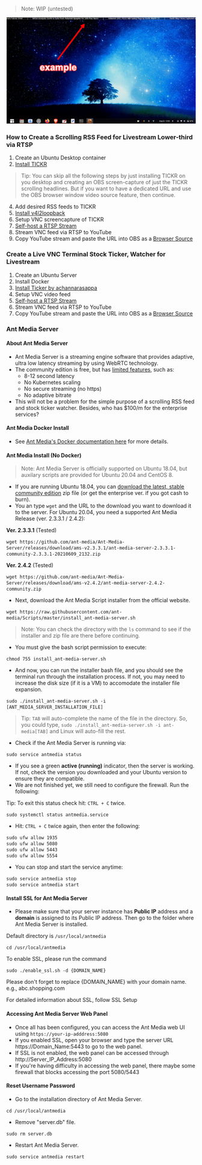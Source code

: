 > Note: WIP (untested)

![TICKR_example](./screenshots/TICKR_example.png)

### How to Create a Scrolling RSS Feed for Livestream Lower-third via RTSP
1. Create an Ubuntu Desktop container
2. [Install TICKR](https://open-tickr.net/help.php#building_from_source_howto)

> Tip: You can skip all the following steps by just installing TICKR on you desktop and creating an OBS screen-capture of just the TICKR scrolling headlines. But if you want to have a dedicated URL and use the OBS browser window video source feature, then continue.

4. Add desired RSS feeds to TICKR
5. [Install v4l2loopback](https://github.com/umlaeute/v4l2loopback/)
6. Setup VNC screencapture of TICKR
7. [Self-host a RTSP Stream](https://www.youtube.com/watch?v=0scjy6Zxzwc)
8. Stream VNC feed via RTSP to YouTube
9. Copy YouTube stream and paste the URL into OBS as a [Browser Source](https://i.imgur.com/Qze1D54.png)

### Create a Live VNC Terminal Stock Ticker, Watcher for Livestream
1. Create an Ubuntu Server
2. Install Docker
3. [Install Ticker by achannarasappa](https://github.com/achannarasappa/ticker)
4. Setup VNC video feed
5. [Self-host a RTSP Stream](https://www.youtube.com/watch?v=0scjy6Zxzwc)
6. Stream VNC feed via RTSP to YouTube
7. Copy YouTube stream and paste the URL into OBS as a [Browser Source](https://i.imgur.com/Qze1D54.png)

### Ant Media Server

#### About Ant Media Server
- Ant Media Server is a streaming engine software that provides adaptive, ultra low latency streaming by using WebRTC technology.
- The community edition is free, but has [limited features](https://github.com/ant-media/Ant-Media-Server/wiki/Introduction), such as:
  - 8-12 second latency
  - No Kubernetes scaling
  - No secure streaming (no https)
  - No adaptive bitrate
- This will not be a problem for the simple purpose of a scrolling RSS feed and stock ticker watcher. Besides, who has $100/m for the enterprise services? 

#### Ant Media Docker Install
- See [Ant Media's Docker documentation here](https://resources.antmedia.io/docs/docker-and-docker-compose-installation) for more details.

#### Ant Media Install (No Docker)

> Note: Ant Media Server is officially supported on Ubuntu 18.04, but auxilary scripts are provided for Ubuntu 20.04 and CentOS 8.

- If you are running Ubuntu 18.04, you can [download the latest, stable community edition](https://github.com/ant-media/Ant-Media-Server/releases) zip file (or get the enterprise ver. if you got cash to burn).
- You an type `wget` and the URL to the download you want to download it to the server. For Ubuntu 20.04, you need a supported Ant Media Release (ver. 2.3.3.1 / 2.4.2):

__Ver. 2.3.3.1__ (Tested) 
```
wget https://github.com/ant-media/Ant-Media-Server/releases/download/ams-v2.3.3.1/ant-media-server-2.3.3.1-community-2.3.3.1-20210609_2132.zip
```

__Ver. 2.4.2__ (Tested) 
```
wget https://github.com/ant-media/Ant-Media-Server/releases/download/ams-v2.4.2/ant-media-server-2.4.2-community.zip
```

- Next, download the Ant Media Script installer from the official website.

```
wget https://raw.githubusercontent.com/ant-media/Scripts/master/install_ant-media-server.sh
```

> Note: You can check the directory with the `ls` command to see if the installer and zip file are there before continuing.

- You must give the bash script permission to execute:

```
chmod 755 install_ant-media-server.sh
```

- And now, you can run the installer bash file, and you should see the terminal run through the installation process. If not, you may need to increase the disk size (if it is a VM) to accomodate the installer file expansion.

```
sudo ./install_ant-media-server.sh -i [ANT_MEDIA_SERVER_INSTALLATION_FILE]
```

> Tip: `TAB` will auto-complete the name of the file in the directory. So, you could type, `sudo ./install_ant-media-server.sh -i ant-media[TAB]` and Linux will auto-fill the rest.

- Check if the Ant Media Server is running via:

```
sudo service antmedia status
```
- If you see a green __active (running)__ indicator, then the server is working. If not, check the version you downloaded and your Ubuntu version to ensure they are compatible.
- We are not finished yet, we still need to configure the firewall. Run the following:

Tip: To exit this status check hit: `CTRL + C` twice.

```
sudo systemctl status antmedia.service
```

- Hit: `CTRL + C` twice again, then enter the following:

```
sudo ufw allow 1935
sudo ufw allow 5080
sudo ufw allow 5443
sudo ufw allow 5554
```

- You can stop and start the service anytime:

```
sudo service antmedia stop
sudo service antmedia start
```

#### Install SSL for Ant Media Server
- Please make sure that your server instance has __Public IP__ address and a __domain__ is assigned to its Public IP address. Then go to the folder where Ant Media Server is installed.

Default directory is `/usr/local/antmedia `

```
cd /usr/local/antmedia
```

To enable SSL, please run the command

```
sudo ./enable_ssl.sh -d {DOMAIN_NAME}
```

Please don't forget to replace {DOMAIN_NAME} with your domain name. e.g., abc.shopping.com

For detailed information about SSL, follow SSL Setup

#### Accessing Ant Media Server Web Panel
- Once all has been configured, you can access the Ant Media web UI using `https://your-ip-adddress:5080`
- If you enabled SSL, open your browser and type the server URL https://Domain_Name:5443 to go to the web panel.
- If SSL is not enabled, the web panel can be accessed through http://Server_IP_Address:5080
- If you're having difficulty in accessing the web panel, there maybe some firewall that blocks accessing the port 5080/5443

#### Reset Username Password

- Go to the installation directory of Ant Media Server.

```
cd /usr/local/antmedia
```

- Remove "server.db" file.

```
sudo rm server.db
```

- Restart Ant Media Server.

```
sudo service antmedia restart
```
